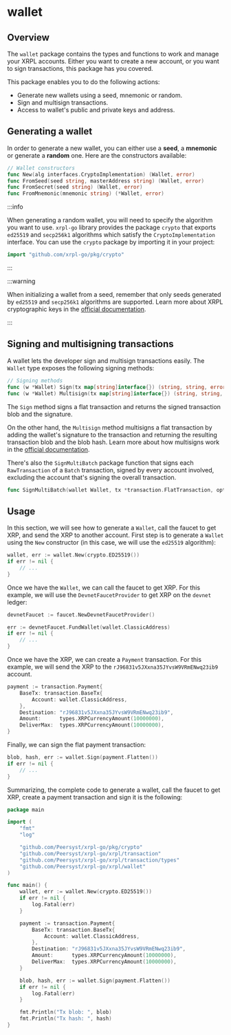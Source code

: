 # wallet

## Overview

The `wallet` package contains the types and functions to work and manage your XRPL accounts. Either you want to create a new account, or you want to sign transactions, this package has you covered.

This package enables you to do the following actions:

- Generate new wallets using a seed, mnemonic or random.
- Sign and multisign transactions.
- Access to wallet's public and private keys and address.

## Generating a wallet

In order to generate a new wallet, you can either use a **seed**, a **mnemonic** or generate a **random** one. Here are the constructors available:

```go
// Wallet constructors
func New(alg interfaces.CryptoImplementation) (Wallet, error)
func FromSeed(seed string, masterAddress string) (Wallet, error)
func FromSecret(seed string) (Wallet, error)
func FromMnemonic(mnemonic string) (*Wallet, error)
```

:::info

When generating a random wallet, you will need to specify the algorithm you want to use.
`xrpl-go` library provides the package `crypto` that exports `ed25519` and `secp256k1` algorithms which satisfy the `CryptoImplementation` interface.
You can use the `crypto` package by importing it in your project:

```go
import "github.com/xrpl-go/pkg/crypto"
```

:::

:::warning

When initializing a wallet from a seed, remember that only seeds generated by `ed25519` and `secp256k1` algorithms are supported. Learn more about XRPL cryptographic keys in the [official documentation](https://xrpl.org/docs/concepts/accounts/cryptographic-keys).

:::

## Signing and multisigning transactions

A wallet lets the developer sign and multisign transactions easily. The `Wallet` type exposes the following signing methods:

```go
// Signing methods
func (w *Wallet) Sign(tx map[string]interface{}) (string, string, error)
func (w *Wallet) Multisign(tx map[string]interface{}) (string, string, error)
```

The `Sign` method signs a flat transaction and returns the signed transaction blob and the signature.

On the other hand, the `Multisign` method multisigns a flat transaction by adding the wallet's signature to the transaction and returning the resulting transaction blob and the blob hash. Learn more about how multisigns work in the [official documentation](https://xrpl.org/docs/concepts/accounts/multi-signing).

There's also the `SignMultiBatch` package function that signs each `RawTransaction` of a `Batch` transaction, signed by every account involved, excluding the account that's signing the overall transaction.

```go
func SignMultiBatch(wallet Wallet, tx *transaction.FlatTransaction, opts *SignMultiBatchOptions) error
```

## Usage

In this section, we will see how to generate a `Wallet`, call the faucet to get XRP, and send the XRP to another account.
First step is to generate a `Wallet` using the `New` constructor (in this case, we will use the `ed25519` algorithm):

```go
wallet, err := wallet.New(crypto.ED25519())
if err != nil {
    // ...
}
```

Once we have the `Wallet`, we can call the faucet to get XRP. For this example, we will use the `DevnetFaucetProvider` to get XRP on the `devnet` ledger:

```go
devnetFaucet := faucet.NewDevnetFaucetProvider()

err := devnetFaucet.FundWallet(wallet.ClassicAddress)
if err != nil {
    // ...
}
```

Once we have the XRP, we can create a `Payment` transaction. For this example, we will send the XRP to the `rJ96831v5JXxna35JYvsW9VRmENwq23ib9` account.

```go
payment := transaction.Payment{
    BaseTx: transaction.BaseTx{
        Account: wallet.ClassicAddress,
    },
    Destination: "rJ96831v5JXxna35JYvsW9VRmENwq23ib9",
    Amount:      types.XRPCurrencyAmount(10000000),
    DeliverMax:  types.XRPCurrencyAmount(10000000),
}
```

Finally, we can sign the flat payment transaction:

```go
blob, hash, err := wallet.Sign(payment.Flatten())
if err != nil {
    // ...
}
```

Summarizing, the complete code to generate a wallet, call the faucet to get XRP, create a payment transaction and sign it is the following:

```go
package main

import (
	"fmt"
	"log"

	"github.com/Peersyst/xrpl-go/pkg/crypto"
	"github.com/Peersyst/xrpl-go/xrpl/transaction"
	"github.com/Peersyst/xrpl-go/xrpl/transaction/types"
	"github.com/Peersyst/xrpl-go/xrpl/wallet"
)

func main() {
	wallet, err := wallet.New(crypto.ED25519())
	if err != nil {
		log.Fatal(err)
	}

	payment := transaction.Payment{
		BaseTx: transaction.BaseTx{
			Account: wallet.ClassicAddress,
		},
		Destination: "rJ96831v5JXxna35JYvsW9VRmENwq23ib9",
		Amount:      types.XRPCurrencyAmount(10000000),
		DeliverMax:  types.XRPCurrencyAmount(10000000),
	}

	blob, hash, err := wallet.Sign(payment.Flatten())
	if err != nil {
		log.Fatal(err)
	}

	fmt.Println("Tx blob: ", blob)
	fmt.Println("Tx hash: ", hash)
}
```
